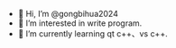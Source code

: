- 👋 Hi, I’m @gongbihua2024
- 👀 I’m interested in write program.
- 🌱 I’m currently learning qt c++、vs c++.

<!---
gongbihua2024/gongbihua2024 is a ✨ special ✨ repository because its `README.md` (this file) appears on your GitHub profile.
You can click the Preview link to take a look at your changes.
--->

